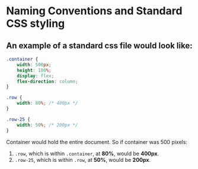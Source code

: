 # Naming Conventions and Standard CSS styling

## An example of a standard css file would look like:

```css
.container {
    width: 500px;
    height: 100%;
    display: flex;
    flex-direction: column;
}

.row {
    width: 80%; /* 400px */
}

.row-25 {
    width: 50%; /* 200px */
}
```

Container would hold the entire document. So if container was 500 pixels:
1. `.row`, which is within `.container`, at **80%**, would be **400px**.
2. `.row-25`, which is within `.row`, at **50%**, would be **200px**.